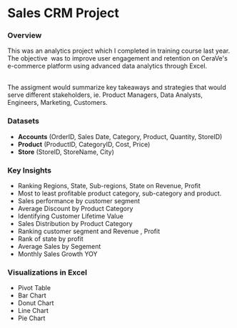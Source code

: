  
# Sales CRM Project  

### Overview  
This was an analytics project which I completed in training course last year. The objective ‬ 
‭was to improve user engagement and retention on CeraVe's e-commerce platform using advanced‬
data analytics through Excel.  
‭

‬‭The assigment would summarize key takeaways and strategies that would serve different stakeholders, ie.  Product Managers, Data Analysts, Engineers, Marketing, Customers.
‭  
### Datasets
- **Accounts** (OrderID, Sales Date, Category, Product, Quantity, StoreID)
- **Product** (ProductID, CategoryID, Cost, Price)
- **Store** (StoreID, StoreName, City)


### Key Insights  
- Ranking Regions, State, Sub-regions, State on Revenue, Profit
- Most to least profitable product category, sub-category and product.
- Sales performance by customer segment
- Average Discount by Product Category
- Identifying Customer Lifetime Value
- Sales Distribution by Product Category
- Ranking customer segment and Revenue , Profit
- Rank of state by profit
- Average Sales by Segement
- Monthly Sales Growth YOY

### Visualizations in Excel
- Pivot Table
- Bar Chart
- Donut Chart
- Line Chart
- Pie Chart


